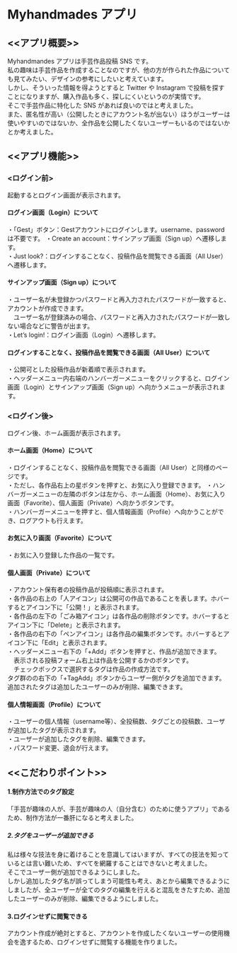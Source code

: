 # Myhandmades アプリ

## <<アプリ概要>>  
Myhandmandes アプリは手芸作品投稿 SNS です。  
私の趣味は手芸作品を作成することなのですが、他の方が作られた作品についても見てみたい、デザインの参考にしたいと考えています。  
しかし、そういった情報を得ようとすると Twitter や Instagram で投稿を探すことになりますが、購入作品も多く、探しにくいというのが実情です。  
そこで手芸作品に特化した SNS があれば良いのではと考えました。  
また、匿名性が高い（公開したときにアカウント名が出ない）ほうがユーザーは使いやすいのではないか、全作品を公開したくないユーザーもいるのではないかとか考えました。

## <<アプリ機能>>  
### <ログイン前>  
起動するとログイン画面が表示されます。

#### ログイン画面（Login）について  
・「Gest」ボタン：Gestアカウントにログインします。username、passwordは不要です。
・Create an account：サインアップ画面（Sign up）へ遷移します。  
・Just look?：ログインすることなく、投稿作品を閲覧できる画面（All User）へ遷移します。  

#### サインアップ画面（Sign up）について  
・ユーザー名が未登録かつパスワードと再入力されたパスワードが一致すると、アカウントが作成できます。  
　ユーザー名が登録済みの場合、パスワードと再入力されたパスワードが一致しない場合などに警告が出ます。  
・Let’s login!：ログイン画面（Login）へ遷移します。  

#### ログインすることなく、投稿作品を閲覧できる画面（All User）について  
・公開可とした投稿作品が新着順で表示されます。  
・ヘッダーメニュー内右端のハンバーガーメニューをクリックすると、ログイン画面（Login）とサインアップ画面（Sign up）へ向かうメニューが表示されます。  

### <ログイン後>  
ログイン後、ホーム画面が表示されます。

#### ホーム画面（Home）について  
・ログインすることなく、投稿作品を閲覧できる画面（All User）と同様のページです。  
・ただし、各作品右上の星ボタンを押すと、お気に入り登録できます。
・ハンバーガーメニューの左隣のボタンは左から、ホーム画面（Home）、お気に入り画面（Favorite）、個人画面（Private）へ向かうボタンです。  
・ハンバーガーメニューを押すと、個人情報画面（Profile）へ向かうことができ、ログアウトも行えます。

#### お気に入り画面（Favorite）について
・お気に入り登録した作品の一覧です。

#### 個人画面（Private）について  
・アカウント保有者の投稿作品が投稿順に表示されます。  
・各作品の右上の「人アイコン」は公開可の作品であることを表します。ホバーするとアイコン下に「公開！」と表示されます。  
・各作品の左下の「ごみ箱アイコン」は各作品の削除ボタンです。ホバーするとアイコン下に「Delete」と表示されます。  
・各作品の右下の「ペンアイコン」は各作品の編集ボタンです。ホバーするとアイコン下に「Edit」と表示されます。  
・ヘッダーメニュー右下の「+Add」ボタンを押すと、作品が追加できます。  
　表示される投稿フォーム右上は作品を公開するかのボタンです。  
　チェックボックスで選択するタグは作品の作成方法です。  
  タグ群のの右下の「+TagAdd」ボタンからユーザー側がタグを追加できます。追加されたタグは追加したユーザーのみが削除、編集できます。

#### 個人情報画面（Profile）について
・ユーザーの個人情報（username等）、全投稿数、タグごとの投稿数、ユーザが追加したタグが表示されます。  
・ユーザーが追加したタグを削除、編集できます。  
・パスワード変更、退会が行えます。


## <<こだわりポイント>>   
#### 1.制作方法でのタグ設定  
「手芸が趣味の人が、手芸が趣味の人（自分含む）のために使うアプリ」であるため、制作方法が一番肝になると考えました。    
##### 2.タグをユーザーが追加できる  
私は様々な技法を身に着けることを意識してはいますが、すべての技法を知っているとは言い難いため、すべてを網羅することはできないと考えました。  
そこでユーザー側が追加できるようにしました。  
 しかし追加したタグ名が誤ってしまう可能性も考え、あとから編集できるようにしましたが、全ユーザーが全てのタグの編集を行えると混乱をきたすため、追加したユーザーのみが削除、編集できるようにしました。  
#### 3.ログインせずに閲覧できる  
アカウント作成が絶対とすると、アカウントを作成したくないユーザーの使用機会を逸するため、ログインせずに閲覧する機能を作りました。
